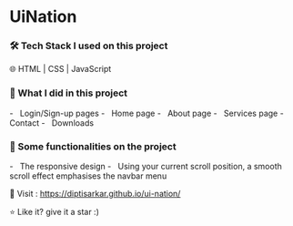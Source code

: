 # UiNation

<h3>🛠 Tech Stack I used on this project</h3>
🌐   HTML | CSS | JavaScript 

<h3>🌱 What I did in this project</h3>
  - &nbsp; Login/Sign-up pages
  - &nbsp; Home page
  - &nbsp; About page
  - &nbsp; Services page
  - &nbsp; Contact
  - &nbsp; Downloads

<h3>🔧 Some functionalities on the project</h3>
  - &nbsp; The responsive design
  - &nbsp; Using your current scroll position, a smooth scroll effect emphasises the navbar menu


👀 Visit :
https://diptisarkar.github.io/ui-nation/

⭐️ Like it? give it a star :)














